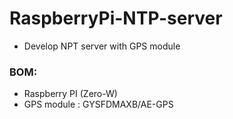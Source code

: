 # RaspberryPi-NTP-server

- Develop NPT server with GPS module

### BOM:  
  - Raspberry PI (Zero-W)  
  - GPS module : GYSFDMAXB/AE-GPS  
